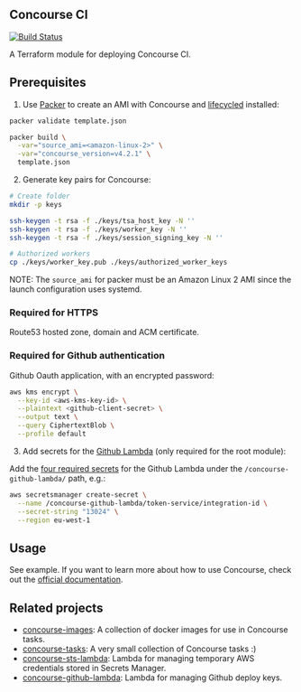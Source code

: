 ## Concourse CI

[![Build Status](https://travis-ci.com/telia-oss/terraform-aws-concourse.svg?branch=master)](https://travis-ci.com/telia-oss/terraform-aws-concourse)

A Terraform module for deploying Concourse CI.

## Prerequisites

1. Use [Packer](https://www.packer.io/) to create an AMI with Concourse and [lifecycled](https://github.com/buildkite/lifecycled) installed:

```bash
packer validate template.json

packer build \
  -var="source_ami=<amazon-linux-2>" \
  -var="concourse_version=v4.2.1" \
  template.json
```

2. Generate key pairs for Concourse:

```bash
# Create folder
mkdir -p keys

ssh-keygen -t rsa -f ./keys/tsa_host_key -N ''
ssh-keygen -t rsa -f ./keys/worker_key -N ''
ssh-keygen -t rsa -f ./keys/session_signing_key -N ''

# Authorized workers
cp ./keys/worker_key.pub ./keys/authorized_worker_keys
```


NOTE: The `source_ami` for packer must be an Amazon Linux 2 AMI since the launch configuration uses systemd.

### Required for HTTPS

Route53 hosted zone, domain and ACM certificate.

### Required for Github authentication

Github Oauth application, with an encrypted password:

```bash
aws kms encrypt \
  --key-id <aws-kms-key-id> \
  --plaintext <github-client-secret> \
  --output text \
  --query CiphertextBlob \
  --profile default
```


3. Add secrets for the [Github Lambda](https://github.com/telia-oss/concourse-github-lambda) (only required for the root module):

Add the [four required secrets](https://github.com/telia-oss/concourse-github-lambda#secrets) for the Github Lambda under the `/concourse-github-lambda/` path, e.g.:

```bash
aws secretsmanager create-secret \
  --name /concourse-github-lambda/token-service/integration-id \
  --secret-string "13024" \
  --region eu-west-1
```

## Usage

See example. If you want to learn more about how to use Concourse,
check out the [official documentation](https://concourse-ci.org).

## Related projects

- [concourse-images](https://github.com/telia-oss/concourse-images): A collection of docker images for use in Concourse tasks.
- [concourse-tasks](https://github.com/telia-oss/concourse-tasks): A very small collection of Concourse tasks :)
- [concourse-sts-lambda](https://github.com/telia-oss/concourse-sts-lambda): Lambda for managing temporary AWS credentials stored in Secrets Manager.
- [concourse-github-lambda](https://github.com/telia-oss/concourse-github-lambda): Lambda for managing Github deploy keys.
